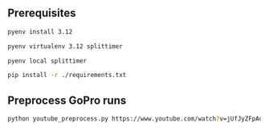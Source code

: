 
## Prerequisites

```bash
pyenv install 3.12

pyenv virtualenv 3.12 splittimer

pyenv local splittimer

pip install -r ./requirements.txt
```

## Preprocess GoPro runs

```bash
python youtube_preprocess.py https://www.youtube.com/watch?v=jUfJyZFpAoY&t=63s&ab_channel=GoProBike
```